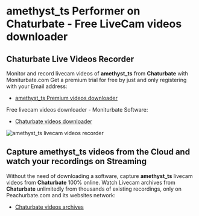 # amethyst_ts Performer on Chaturbate - Free LiveCam videos downloader

## Chaturbate Live Videos Recorder

Monitor and record livecam videos of **amethyst_ts** from **Chaturbate** with Moniturbate.com
Get a premium trial for free by just and only registering with your Email address:
* [amethyst_ts Premium videos downloader](https://moniturbate.com/request-demo-licence-key.html)

Free livecam videos downloader - Moniturbate Software:
* [Chaturbate videos downloader](https://moniturbate.com/moniturbate-download-software.html)

![amethyst_ts livecam videos recorder](https://peachurnet.com/templates/moniturbate-software.png)


## Capture amethyst_ts videos from the Cloud and watch your recordings on Streaming

Without the need of downloading a software, capture **amethyst_ts** livecam videos from **Chaturbate** 100% online.
Watch Livecam archives from **Chaturbate** unlimitedly from thousands of existing recordings, only on Peachurbate.com and its websites network:
* [Chaturbate videos archives](https://peachurnet.com/)